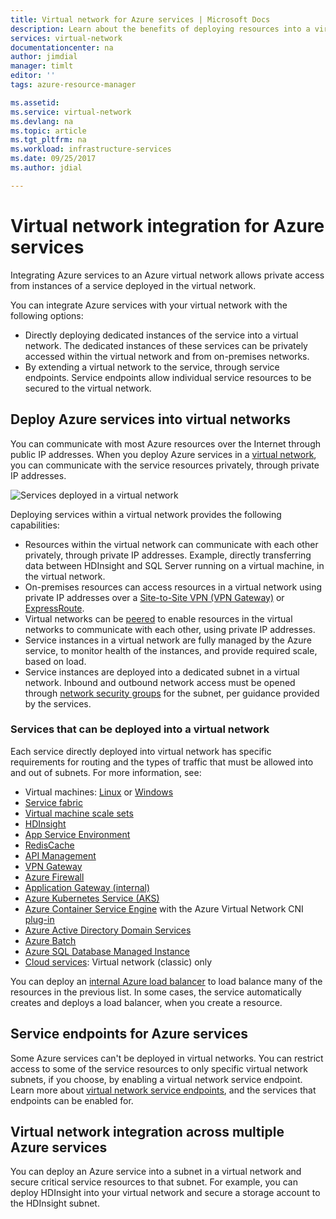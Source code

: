 ```yaml
---
title: Virtual network for Azure services | Microsoft Docs
description: Learn about the benefits of deploying resources into a virtual network. Resources in virtual networks can communicate with each other, and on-premises resources, without traffic traversing the Internet.
services: virtual-network
documentationcenter: na
author: jimdial
manager: timlt
editor: ''
tags: azure-resource-manager

ms.assetid: 
ms.service: virtual-network
ms.devlang: na
ms.topic: article
ms.tgt_pltfrm: na
ms.workload: infrastructure-services
ms.date: 09/25/2017
ms.author: jdial

---
```


# Virtual network integration for Azure services

Integrating Azure services to an Azure virtual network allows private access from instances of a service deployed in the virtual network.

You can integrate Azure services with your virtual network with the following options:
- Directly deploying dedicated instances of the service into a virtual network. The dedicated instances of these services can be privately accessed within the virtual network and from on-premises networks.
- By extending a virtual network to the service, through service endpoints. Service endpoints allow individual service resources to be secured to the virtual network.
 
## Deploy Azure services into virtual networks

You can communicate with most Azure resources over the Internet through public IP addresses. When you deploy Azure services in a [virtual network](virtual-networks-overview.md), you can communicate with the service resources privately, through private IP addresses.

![Services deployed in a virtual network](./media/virtual-network-for-azure-services/deploy-service-into-vnet.png)

Deploying services within a virtual network provides the following capabilities:

- Resources within the virtual network can communicate with each other privately, through private IP addresses. Example, directly transferring data between HDInsight and SQL Server running on a virtual machine, in the virtual network.
- On-premises resources can access resources in a virtual network using private IP addresses over a [Site-to-Site VPN (VPN Gateway)](../vpn-gateway/vpn-gateway-about-vpngateways.md?toc=%2fazure%2fvirtual-network%2ftoc.json#s2smulti) or [ExpressRoute](../expressroute/expressroute-introduction.md?toc=%2fazure%2fvirtual-network%2ftoc.json).
- Virtual networks can be [peered](virtual-network-peering-overview.md) to enable resources in the virtual networks to communicate with each other, using private IP addresses.
- Service instances in a virtual network are fully managed by the Azure service, to monitor health of the instances, and provide required scale, based on load.
- Service instances are deployed into a dedicated subnet in a virtual network. Inbound and outbound network access must be opened through [network security groups](security-overview.md#network-security-groups) for the subnet, per guidance provided by the services.

### Services that can be deployed into a virtual network

Each service directly deployed into virtual network has specific requirements for routing and the types of traffic that must be allowed into and out of subnets. For more information, see: 
 
- Virtual machines: [Linux](../virtual-machines/linux/infrastructure-networking-guidelines.md?toc=%2fazure%2fvirtual-network%2ftoc.json) or [Windows](../virtual-machines/windows/infrastructure-networking-guidelines.md?toc=%2fazure%2fvirtual-network%2ftoc.json)
- [Service fabric](../service-fabric/service-fabric-patterns-networking.md?toc=%2fazure%2fvirtual-network%2ftoc.json#existingvnet)
- [Virtual machine scale sets](../virtual-machine-scale-sets/virtual-machine-scale-sets-mvss-existing-vnet.md?toc=%2fazure%2fvirtual-network%2ftoc.json)
- [HDInsight](../hdinsight/hdinsight-extend-hadoop-virtual-network.md?toc=%2fazure%2fvirtual-network%2ftoc.json)
- [App Service Environment](../app-service/web-sites-integrate-with-vnet.md?toc=%2fazure%2fvirtual-network%2ftoc.json)
- [RedisCache](../redis-cache/cache-how-to-premium-vnet.md?toc=%2fazure%2fvirtual-network%2ftoc.json)
- [API Management](../api-management/api-management-using-with-vnet.md?toc=%2fazure%2fvirtual-network%2ftoc.json)
- [VPN Gateway](../vpn-gateway/vpn-gateway-about-vpngateways.md?toc=%2fazure%2fvirtual-network%2ftoc.json)
- [Azure Firewall](../firewall/tutorial-firewall-deploy-portal.md?toc=%2fazure%2fvirtual-network%2ftoc.json)
- [Application Gateway (internal)](../application-gateway/application-gateway-ilb-arm.md?toc=%2fazure%2fvirtual-network%2ftoc.json)
- [Azure Kubernetes Service (AKS)](../aks/networking-overview.md?toc=%2fazure%2fvirtual-network%2ftoc.json)
- [Azure Container Service Engine](https://github.com/Azure/acs-engine) with the Azure Virtual Network CNI [plug-in](https://github.com/Azure/acs-engine/tree/master/examples/vnet)
- [Azure Active Directory Domain Services](../active-directory-domain-services/active-directory-ds-getting-started-vnet.md?toc=%2fazure%2fvirtual-network%2ftoc.json)
- [Azure Batch](../batch/batch-api-basics.md?toc=%2fazure%2fvirtual-network%2ftoc.json#virtual-network-vnet-and-firewall-configuration)
- [Azure SQL Database Managed Instance](../sql-database/sql-database-managed-instance-vnet-configuration.md?toc=%2fazure%2fvirtual-network%2ftoc.json)
- [Cloud services](https://msdn.microsoft.com/library/azure/jj156091): Virtual network (classic) only

You can deploy an [internal Azure load balancer](../load-balancer/load-balancer-internal-overview.md?toc=%2fazure%2fvirtual-network%2ftoc.json) to load balance many of the resources in the previous list. In some cases, the service automatically creates and deploys a load balancer, when you create a resource.

## Service endpoints for Azure services

Some Azure services can't be deployed in virtual networks. You can restrict access to some of the service resources to only specific virtual network subnets, if you choose, by enabling a virtual network service endpoint. Learn more about [virtual network service endpoints](virtual-network-service-endpoints-overview.md), and the services that endpoints can be enabled for.

## Virtual network integration across multiple Azure services

You can deploy an Azure service into a subnet in a virtual network and secure critical service resources to that subnet. For example, you can deploy HDInsight into your virtual network and secure a storage account to the HDInsight subnet.





